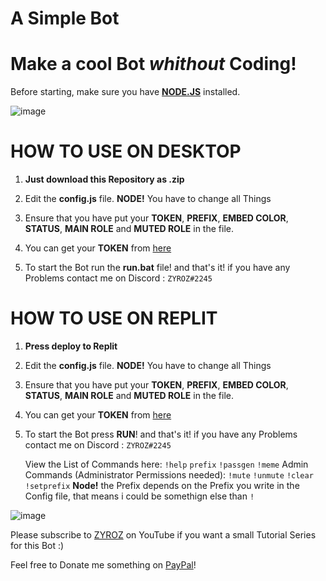 # A Simple Bot

# Make a cool Bot  *whithout* Coding!

  

Before starting, make sure you have **[NODE.JS](https://www.nodejs.org/en)** installed.

![image](https://cdn.discordapp.com/attachments/877867671683735602/878593360904998942/unknown.png)

  

# HOW TO USE ON DESKTOP

1. **Just download this Repository as .zip**

3. Edit the **config.js** file. **NODE!** You have to change all Things

4. Ensure that you have put your **TOKEN**, **PREFIX**, **EMBED COLOR**, **STATUS**, **MAIN ROLE** and **MUTED ROLE** in the file.

5. You can get your **TOKEN** from [here](https://discord.com/developers/applications)

6. To start the Bot run the **run.bat** file!
     and that's it!
     if you have any Problems contact me on Discord : `ZYROZ#2245`


# HOW TO USE ON REPLIT

1. **Press deploy to Replit**

3. Edit the **config.js** file. **NODE!** You have to change all Things

4. Ensure that you have put your **TOKEN**, **PREFIX**, **EMBED COLOR**, **STATUS**, **MAIN ROLE** and **MUTED ROLE** in the file.

5. You can get your **TOKEN** from [here](https://discord.com/developers/applications)

6. To start the Bot press **RUN**!
     and that's it!
     if you have any Problems contact me on Discord : `ZYROZ#2245`
  

    View the List of Commands here:
    `!help`
    `prefix`
    `!passgen`
    `!meme`
    Admin Commands (Administrator Permissions needed):
    `!mute`
    `!unmute`
    `!clear`
    `!setprefix`
    **Node!** the Prefix depends on the Prefix you write in the Config file, that means i could be somethign else than `!`

![image](https://cdn.discordapp.com/attachments/878607665952075816/878607998711365662/unknown.png)

  
  

Please subscribe to [ZYROZ](https://www.youtube.com/xzynn?sub_confirmation=1) on YouTube if you want a small Tutorial Series for this Bot :)

  

Feel free to Donate me something on [PayPal](paypal.me/DevZyroz)!

